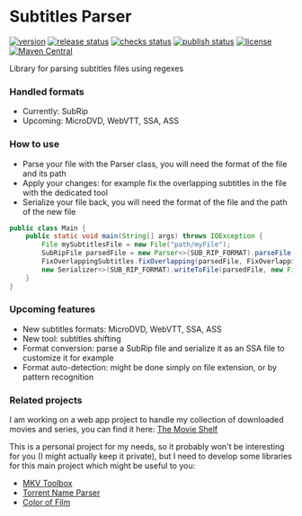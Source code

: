 # Subtitles Parser

[![version](https://img.shields.io/github/v/release/mdaubie/subtitles-parser?display_name=tag)](https://github.com/mdaubie/subtitles-parser/releases/latest)
[![release status](https://github.com/mdaubie/subtitles-parser/actions/workflows/release.yml/badge.svg)](https://github.com/mdaubie/subtitles-parser/actions/workflows/release.yml)
[![checks status](https://github.com/mdaubie/subtitles-parser/actions/workflows/test-all.yml/badge.svg)](https://github.com/mdaubie/subtitles-parser/actions/workflows/test-all.yml)
[![publish status](https://github.com/mdaubie/subtitles-parser/actions/workflows/publish.yml/badge.svg)](https://github.com/mdaubie/subtitles-parser/actions/workflows/publish.yml)
[![license](https://img.shields.io/github/license/mdaubie/subtitles-parser)](https://github.com/mdaubie/subtitles-parser/blob/master/LICENSE)
[![Maven Central](https://maven-badges.herokuapp.com/maven-central/io.github.mdaubie/subtitles-parser/badge.svg)](https://maven-badges.herokuapp.com/maven-central/io.github.mdaubie/subtitles-parser)

Library for parsing subtitles files using regexes

### Handled formats

- Currently: SubRip
- Upcoming: MicroDVD, WebVTT, SSA, ASS

### How to use

- Parse your file with the Parser class, you will need the format of the file and its path
- Apply your changes: for example fix the overlapping subtitles in the file with the dedicated tool
- Serialize your file back, you will need the format of the file and the path of the new file

```java
public class Main {
    public static void main(String[] args) throws IOException {
        File mySubtitlesFile = new File("path/myFile");
        SubRipFile parsedFile = new Parser<>(SUB_RIP_FORMAT).parseFile(mySubtitlesFile);
        FixOverlappingSubtitles.fixOverlapping(parsedFile, FixOverlappingSubtitles.STRATEGY.MERGE);
        new Serializer<>(SUB_RIP_FORMAT).writeToFile(parsedFile, new File("path/myFileFixed"));
    }
}
```

### Upcoming features

- New subtitles formats: MicroDVD, WebVTT, SSA, ASS
- New tool: subtitles shifting
- Format conversion: parse a SubRip file and serialize it as an SSA file to customize it for example
- Format auto-detection: might be done simply on file extension, or by pattern recognition

### Related projects

I am working on a web app project to handle my collection of downloaded movies and series, you can find it
here: [The Movie Shelf](https://github.com/mdaubie/movie-shelf)

This is a personal project for my needs, so it probably won't be interesting for you (I might actually keep it private),
but I need to develop some libraries for this main project which might be useful to you:

- [MKV Toolbox](https://github.com/mdaubie/mkv-toolbox)
- [Torrent Name Parser](https://github.com/mdaubie/torrent-name-parser)
- [Color of Film](https://github.com/mdaubie/color-of-film)
